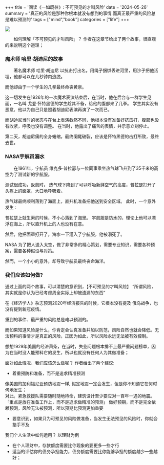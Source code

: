 +++
title = '阅读《一如既往》: 不可预见的才叫风险'
date = '2024-05-26'
summary = '真正的风险是那种你根本就没有想到的事情,而真正最严重的风险总是难以预测的'
tags = ["mind","book"] 
categories = ["life"] 
+++

![](/images/same-as-ever.png)

&emsp;&emsp;如何理解「不可预见的才叫风险」？ 作者在这章节给出了两个故事，很直观的来说明这个道理； 

### 魔术师 哈里·胡迪尼的故事 
&emsp;&emsp;著名魔术师 哈里·胡迪尼 以抗击打出名，用绳子捆绑丢进河里，用沙子把他活埋，他都可以在几秒钟内逃脱。

而他却由于一个学生的几拳最终命丧黄泉。

这一切发生在1926年的一次魔术表演结束后，在当时，他在后台与一群学生见面，一名叫 戈登·怀特黑德的学生趁其不备，给他的腹部来了几拳。 学生其实没有恶意，他以为自己只是照着胡迪尼表演再演了一次而已。

而胡迪尼当时的状态与在台上表演截然不同，他根本没有准备好抗击打，腹部也没有收紧，呼吸也没有调整。 在当时，他露出了痛苦的表情，并示意立刻停止。

第二天，胡迪尼痛的全身蜷缩，最终阑尾破裂，应该是怀特黑德的击打所致，最终去世。

### NASA宇航员溺水

&emsp;&emsp;在1961年，宇航员 维克多·普拉瑟与一位同事乘坐热气球飞升到了35千米的高空为了测试新的宇航服。

测试很成功，返航时， 热气球下降到了可以呼吸新鲜空气的高度，普拉瑟打开了头盔上的面罩，大口地呼吸着。

 热气球最终顺利落到了海面上，直升机准备把他送到安全区域。 此时，一个意外发生：

 普拉瑟上就生索的时候，不小心落到了海里。 宇航服是防水的，理论上他可以漂浮在海上，所以直升机上的人也没有在意。

  然后，他把面罩打开了，海水一下灌入了宇航服，他被溺死了。 

 NASA  为了把人送入太空，做了非常多的精心策划，需要专业知识，需要各种预案，需要各种假设与对策。 

 然而，一个小小的意外，却导致宇航员最终丧命海洋。


### 我们应该如何做? 

 通过上面的两个故事，可以清楚的意识到，【不可预见的才叫风险】 “所谓风险，其实就是你认为已经考虑周全实际上却被遗漏的东西”


 在《经济学人》杂志预测2020年经济报告的时候，它根本没有提及 俄乌战争，也没有提到新冠疫情。 

 重到的事件、最严重的风险总是难以预测的。

而如果知道风险是什么，你肯定会认真准备并加以防范，风险自然也就会降低。无法预料的事情才是真正的风险，正因为如此，所以风险永远无法被有效控制。

想想1929年美国的经济萧条，在当时，失业问题根本排不上最严重问题榜单，因为在当时没人能预料它的发生，所以也就没有任何人为其做准备；

面对如此情况，我们应该怎么做呢？ 作者给出了两个建议:

- 着重预防和准备，而不是追求精准预测  

像美国的加利福尼亚预防地震一样, 假定地震一定会发生，但是你不知道它在何时何地发生；  
对此，紧急救援队需要随时随地待命，建筑设计至少要应对一百年一遇的地震。
「重点是放在准备工作上，而不是追求做精准的预测」
做好预期，而不是完全依赖预测，风险无法被预测，所以预期比预测更加重要
- 要意识到，如果只为可预见的风险做准备，当发生无法预见的风险时，你就会措手不及 

我们个人生活中如何运用？ 以理财为例
- 在个人理财中，存款额度需要比你现象的要更多一些才行
- 适当的评估你的债务承担能力，债务额度需要比你能够承担的额度越少一些越好；

